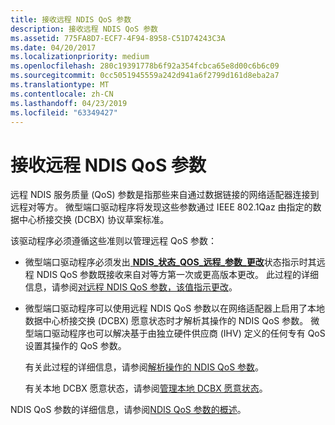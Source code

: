 ```yaml
---
title: 接收远程 NDIS QoS 参数
description: 接收远程 NDIS QoS 参数
ms.assetid: 775FA8D7-ECF7-4F94-8958-C51D74243C3A
ms.date: 04/20/2017
ms.localizationpriority: medium
ms.openlocfilehash: 280c19391778b6f92a354fcbca65e8d00c6b6c09
ms.sourcegitcommit: 0cc5051945559a242d941a6f2799d161d8eba2a7
ms.translationtype: MT
ms.contentlocale: zh-CN
ms.lasthandoff: 04/23/2019
ms.locfileid: "63349427"
---
```

# <a name="receiving-remote-ndis-qos-parameters"></a>接收远程 NDIS QoS 参数


远程 NDIS 服务质量 (QoS) 参数是指那些来自通过数据链接的网络适配器连接到远程对等方。 微型端口驱动程序将发现这些参数通过 IEEE 802.1Qaz 由指定的数据中心桥接交换 (DCBX) 协议草案标准。

该驱动程序必须遵循这些准则以管理远程 QoS 参数：

-   微型端口驱动程序必须发出[ **NDIS\_状态\_QOS\_远程\_参数\_更改**](https://msdn.microsoft.com/library/windows/hardware/hh439812)状态指示时其远程 NDIS QoS 参数既接收来自对等方第一次或更高版本更改。 此过程的详细信息，请参阅[对远程 NDIS QoS 参数，该值指示更改](indicating-changes-to-the-remote-ndis-qos-parameters.md)。

-   微型端口驱动程序可以使用远程 NDIS QoS 参数以在网络适配器上启用了本地数据中心桥接交换 (DCBX) 愿意状态时才解析其操作的 NDIS QoS 参数。 微型端口驱动程序也可以解决基于由独立硬件供应商 (IHV) 定义的任何专有 QoS 设置其操作的 QoS 参数。

    有关此过程的详细信息，请参阅[解析操作的 NDIS QoS 参数](resolving-operational-ndis-qos-parameters.md)。

    有关本地 DCBX 愿意状态，请参阅[管理本地 DCBX 愿意状态](managing-the-local-dcbx-willing-state.md)。

NDIS QoS 参数的详细信息，请参阅[NDIS QoS 参数的概述](overview-of-ndis-qos-parameters.md)。

 

 






